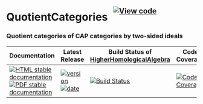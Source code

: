 <!-- BEGIN HEADER -->
# QuotientCategories&ensp;<sup><sup>[![View code][code-img]][code-url]</sup></sup>

### Quotient categories of CAP categories by two-sided ideals

| Documentation | Latest Release | Build Status of [HigherHomologicalAlgebra](/../../) | Code Coverage |
| ------------- | -------------- | ------------ | ------------- |
| [![HTML stable documentation][html-img]][html-url] [![PDF stable documentation][pdf-img]][pdf-url] | [![version][version-img]][version-url] [![date][date-img]][date-url] | [![Build Status][tests-img]][tests-url] | [![Code Coverage][codecov-img]][codecov-url] |

<!-- END HEADER -->

<!-- BEGIN FOOTER -->
[html-img]: https://img.shields.io/badge/🔗%20HTML-stable-blue.svg
[html-url]: https://homalg-project.github.io/HigherHomologicalAlgebra/QuotientCategories/doc/chap0_mj.html

[pdf-img]: https://img.shields.io/badge/🔗%20PDF-stable-blue.svg
[pdf-url]: https://homalg-project.github.io/HigherHomologicalAlgebra/QuotientCategories/download_pdf.html

[version-img]: https://img.shields.io/endpoint?url=https://homalg-project.github.io/HigherHomologicalAlgebra/QuotientCategories/badge_version.json&label=🔗%20version&color=yellow
[version-url]: https://homalg-project.github.io/HigherHomologicalAlgebra/QuotientCategories/view_release.html

[date-img]: https://img.shields.io/endpoint?url=https://homalg-project.github.io/HigherHomologicalAlgebra/QuotientCategories/badge_date.json&label=🔗%20released%20on&color=yellow
[date-url]: https://homalg-project.github.io/HigherHomologicalAlgebra/QuotientCategories/view_release.html

[tests-img]: https://github.com/homalg-project/HigherHomologicalAlgebra/actions/workflows/Tests.yml/badge.svg?branch=master
[tests-url]: https://github.com/homalg-project/HigherHomologicalAlgebra/actions/workflows/Tests.yml?query=branch%3Amaster

[codecov-img]: https://codecov.io/gh/homalg-project/HigherHomologicalAlgebra/branch/master/graph/badge.svg?flag=QuotientCategories
[codecov-url]: https://app.codecov.io/gh/homalg-project/HigherHomologicalAlgebra/tree/master/QuotientCategories

[code-img]: https://img.shields.io/badge/-View%20code-blue?logo=github
[code-url]: https://github.com/homalg-project/HigherHomologicalAlgebra/tree/master/QuotientCategories#top
<!-- END FOOTER -->
